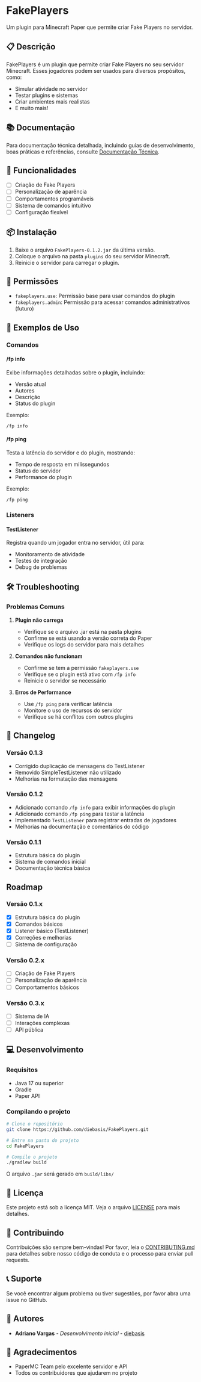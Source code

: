 # FakePlayers

Um plugin para Minecraft Paper que permite criar Fake Players no servidor.

## 📋 Descrição

FakePlayers é um plugin que permite criar Fake Players no seu servidor Minecraft. Esses jogadores podem ser usados para diversos propósitos, como:
- Simular atividade no servidor
- Testar plugins e sistemas
- Criar ambientes mais realistas
- E muito mais!

## 📚 Documentação

Para documentação técnica detalhada, incluindo guias de desenvolvimento, boas práticas e referências, consulte [Documentação Técnica](docs/TECHNICAL.md).

## 🚀 Funcionalidades

- [ ] Criação de Fake Players
- [ ] Personalização de aparência
- [ ] Comportamentos programáveis
- [ ] Sistema de comandos intuitivo
- [ ] Configuração flexível

## 📦 Instalação

1. Baixe o arquivo `FakePlayers-0.1.2.jar` da última versão.
2. Coloque o arquivo na pasta `plugins` do seu servidor Minecraft.
3. Reinicie o servidor para carregar o plugin.

## 🔑 Permissões

- `fakeplayers.use`: Permissão base para usar comandos do plugin
- `fakeplayers.admin`: Permissão para acessar comandos administrativos (futuro)

## 📖 Exemplos de Uso

### Comandos

#### /fp info
Exibe informações detalhadas sobre o plugin, incluindo:
- Versão atual
- Autores
- Descrição
- Status do plugin

Exemplo:
```
/fp info
```

#### /fp ping
Testa a latência do servidor e do plugin, mostrando:
- Tempo de resposta em milissegundos
- Status do servidor
- Performance do plugin

Exemplo:
```
/fp ping
```

### Listeners

#### TestListener
Registra quando um jogador entra no servidor, útil para:
- Monitoramento de atividade
- Testes de integração
- Debug de problemas

## 🛠️ Troubleshooting

### Problemas Comuns

1. **Plugin não carrega**
   - Verifique se o arquivo .jar está na pasta plugins
   - Confirme se está usando a versão correta do Paper
   - Verifique os logs do servidor para mais detalhes

2. **Comandos não funcionam**
   - Confirme se tem a permissão `fakeplayers.use`
   - Verifique se o plugin está ativo com `/fp info`
   - Reinicie o servidor se necessário

3. **Erros de Performance**
   - Use `/fp ping` para verificar latência
   - Monitore o uso de recursos do servidor
   - Verifique se há conflitos com outros plugins

## 📝 Changelog

### Versão 0.1.3
- Corrigido duplicação de mensagens do TestListener
- Removido SimpleTestListener não utilizado
- Melhorias na formatação das mensagens

### Versão 0.1.2
- Adicionado comando `/fp info` para exibir informações do plugin
- Adicionado comando `/fp ping` para testar a latência
- Implementado `TestListener` para registrar entradas de jogadores
- Melhorias na documentação e comentários do código

### Versão 0.1.1
- Estrutura básica do plugin
- Sistema de comandos inicial
- Documentação técnica básica

## Roadmap

### Versão 0.1.x
- [x] Estrutura básica do plugin
- [x] Comandos básicos
- [x] Listener básico (TestListener)
- [x] Correções e melhorias
- [ ] Sistema de configuração

### Versão 0.2.x
- [ ] Criação de Fake Players
- [ ] Personalização de aparência
- [ ] Comportamentos básicos

### Versão 0.3.x
- [ ] Sistema de IA
- [ ] Interações complexas
- [ ] API pública

## 💻 Desenvolvimento

### Requisitos
- Java 17 ou superior
- Gradle
- Paper API

### Compilando o projeto

```bash
# Clone o repositório
git clone https://github.com/diebasis/FakePlayers.git

# Entre na pasta do projeto
cd FakePlayers

# Compile o projeto
./gradlew build
```

O arquivo `.jar` será gerado em `build/libs/`

## 📝 Licença

Este projeto está sob a licença MIT. Veja o arquivo [LICENSE](LICENSE) para mais detalhes.

## 🤝 Contribuindo

Contribuições são sempre bem-vindas! Por favor, leia o [CONTRIBUTING.md](CONTRIBUTING.md) para detalhes sobre nosso código de conduta e o processo para enviar pull requests.

## 📞 Suporte

Se você encontrar algum problema ou tiver sugestões, por favor abra uma issue no GitHub.

## 👥 Autores

* **Adriano Vargas** - *Desenvolvimento inicial* - [diebasis](https://github.com/diebasis)

## 🙏 Agradecimentos

* PaperMC Team pelo excelente servidor e API
* Todos os contribuidores que ajudarem no projeto 